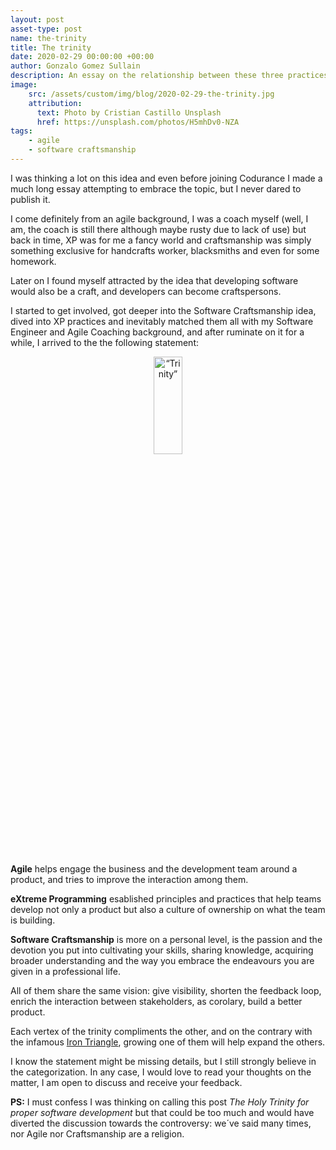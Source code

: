 ```yaml
---
layout: post
asset-type: post
name: the-trinity
title: The trinity
date: 2020-02-29 00:00:00 +00:00
author: Gonzalo Gomez Sullain
description: An essay on the relationship between these three practices and principles
image:
    src: /assets/custom/img/blog/2020-02-29-the-trinity.jpg
    attribution:
      text: Photo by Cristian Castillo Unsplash
      href: https://unsplash.com/photos/H5mhDv0-NZA
tags:
    - agile
    - software craftsmanship
---
```


I was thinking a lot on this idea and even before joining Codurance I made a much long essay attempting to embrace the topic, but I never dared to publish it.

I come definitely from an agile background, I was a coach myself (well, I am, the coach is still there although maybe rusty due to lack of use) but back in time, XP was for me a fancy world and craftsmanship was simply something exclusive for handcrafts worker, blacksmiths and even for some homework.

Later on I found myself attracted by the idea that developing software would also be a craft, and developers can become craftspersons.

I started to get involved, got deeper into the Software Craftsmanship idea, dived into XP practices and inevitably matched them all with my Software Engineer and Agile Coaching background, and after ruminate on it for a while, I arrived to the the following statement:

<center>
<img src="{{site.baseurl}}/assets/custom/img/blog/2020-02-29-the-trinity.jpg" alt=“Trinity” class="img img-fluid" style="height: 20%; width: 30%;"/>
</center>
</br>

**Agile** helps engage the business and the development team around a product, and tries to improve the interaction among them.

**eXtreme Programming** esablished principles and practices that help teams develop not only a product but also a culture of ownership on what the team is building.

**Software Craftsmanship** is more on a personal level, is the passion and the devotion you put into cultivating your skills, sharing knowledge, acquiring broader understanding and the way you embrace the endeavours you are given in a professional life.

All of them share the same vision: give visibility, shorten the feedback loop, enrich the interaction between stakeholders, as corolary, build a better product.

Each vertex of the trinity compliments the other, and on the contrary with the infamous [Iron Triangle](https://en.wikipedia.org/wiki/Project_management_triangle), growing one of them will help expand the others.

I know the statement might be missing details, but I still strongly believe in the categorization. In any case, I would love to read your thoughts on the matter, I am open to discuss and receive your feedback.


**PS:** I must confess I was thinking on calling this post _The Holy Trinity for proper software development_ but that could be too much and would have diverted the discussion towards the controversy: we´ve said many times, nor Agile nor Craftsmanship are a religion.


